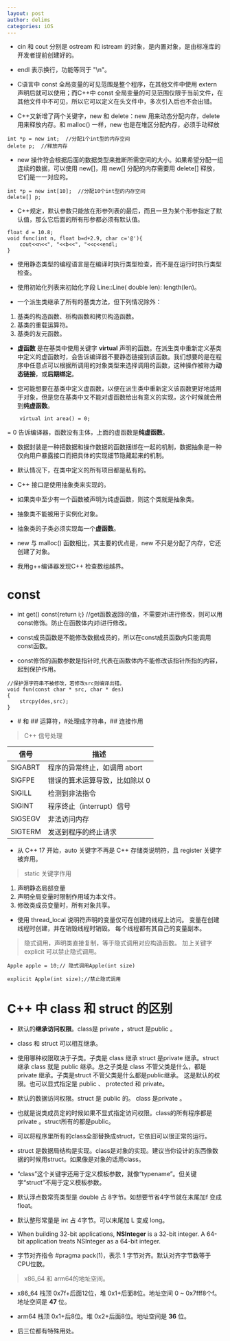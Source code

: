 ```yaml
---
layout: post
author: delims
categories: iOS
---
```


- cin 和 cout 分别是 ostream 和 istream 的对象，是内置对象，是由标准库的开发者提前创建好的。

- endl 表示换行，功能等同于 "\n"。

- C语言中 const 全局变量的可见范围是整个程序，在其他文件中使用 extern 声明后就可以使用；而C++中 const 全局变量的可见范围仅限于当前文件，在其他文件中不可见，所以它可以定义在头文件中，多次引入后也不会出错。

- C++又新增了两个关键字，new 和 delete：new 用来动态分配内存，delete 用来释放内存。和 malloc() 一样，new 也是在堆区分配内存，必须手动释放

```
int *p = new int;  //分配1个int型的内存空间
delete p;  //释放内存

```

- new 操作符会根据后面的数据类型来推断所需空间的大小。如果希望分配一组连续的数据，可以使用 new[]，用 new[] 分配的内存需要用 delete[] 释放，它们是一一对应的。

```
int *p = new int[10];  //分配10个int型的内存空间
delete[] p;
```

- C++规定，默认参数只能放在形参列表的最后，而且一旦为某个形参指定了默认值，那么它后面的所有形参都必须有默认值。

```
float d = 10.8;
void func(int n, float b=d+2.9, char c='@'){
    cout<<n<<", "<<b<<", "<<c<<endl;
}
```

- 使用静态类型的编程语言是在编译时执行类型检查，而不是在运行时执行类型检查。
- 使用初始化列表来初始化字段 Line::Line( double len): length(len)。

- 一个派生类继承了所有的基类方法，但下列情况除外：

1. 基类的构造函数、析构函数和拷贝构造函数。
2. 基类的重载运算符。
3. 基类的友元函数。

- **虚函数** 是在基类中使用关键字 **virtual** 声明的函数。在派生类中重新定义基类中定义的虚函数时，会告诉编译器不要静态链接到该函数。我们想要的是在程序中任意点可以根据所调用的对象类型来选择调用的函数，这种操作被称为**动态链接**，或**后期绑定**。
 
 - 您可能想要在基类中定义虚函数，以便在派生类中重新定义该函数更好地适用于对象，但是您在基类中又不能对虚函数给出有意义的实现，这个时候就会用到**纯虚函数**。

```
	virtual int area() = 0;
```

= 0 告诉编译器，函数没有主体，上面的虚函数是**纯虚函数**。

- 数据封装是一种把数据和操作数据的函数捆绑在一起的机制，数据抽象是一种仅向用户暴露接口而把具体的实现细节隐藏起来的机制。


- 默认情况下，在类中定义的所有项目都是私有的。
- C++ 接口是使用抽象类来实现的。
- 如果类中至少有一个函数被声明为纯虚函数，则这个类就是抽象类。
- 抽象类不能被用于实例化对象。
- 抽象类的子类必须实现每一个**虚函数**。


- new 与 malloc() 函数相比，其主要的优点是，new 不只是分配了内存，它还创建了对象。 

- 我用g++编译器发现C++ 检查数组越界。

# const 

-  int get() const{return i;} //get函数返回i的值，不需要对i进行修改，则可以用const修饰。防止在函数体内对i进行修改。
-  const成员函数是不能修改数据成员的，所以在const成员函数内只能调用const函数。

- const修饰的函数参数是指针时,代表在函数体内不能修改该指针所指的内容，起到保护作用。

```
//保护源字符串不被修改，若修改src则编译出错。  
void fun(const char * src, char * des)
{   
	strcpy(des,src);  
}  
```


- \# 和 ## 运算符，#处理成字符串，## 连接作用

> C++ 信号处理

| 信号 | 描述 |
| ---- | ---- | 
| SIGABRT | 程序的异常终止，如调用 abort |
| SIGFPE | 错误的算术运算导致，比如除以 0 |
| SIGILL | 检测到非法指令 |
| SIGINT | 程序终止（interrupt）信号 |
| SIGSEGV | 非法访问内存 |
| SIGTERM | 发送到程序的终止请求 |

- 从 C++ 17 开始，auto 关键字不再是 C++ 存储类说明符，且 register 关键字被弃用。

> static 关键字作用

1. 声明静态局部变量
2. 声明全局变量时限制作用域为本文件。
3. 修改类成员变量时，所有对象共享。

- 使用 thread_local 说明符声明的变量仅可在创建的线程上访问。 变量在创建线程时创建，并在销毁线程时销毁。 每个线程都有其自己的变量副本。

> 隐式调用，声明类直接复制，等于隐式调用对应构造函数。
> 加上关键字 explicit 可以禁止隐式调用。

```
Apple apple = 10;// 隐式调用Apple(int size)

explicit Apple(int size);//禁止隐式调用

```

# C++ 中 class 和 struct 的区别

- 默认的**继承访问权限**。class是 private ，struct 是public 。
- class 和 struct 可以相互继承。
- 使用哪种权限取决于子类。子类是 class 继承 struct 是private 继承。struct 继承 class 就是 public 继承。总之子类是 class 不管父类是什么，都是private 继承。子类是struct 不管父类是什么都是public继承。 这是默认的权限。也可以显式指定是 public 、 protected 和 private。

- 默认的数据访问权限。struct 是 public 的。 class 是private 。
- 也就是说类成员定的时候如果不显式指定访问权限。class的所有程序都是private 。struct所有的都是public。

- 可以将程序里所有的class全部替换成struct，它依旧可以很正常的运行。
- struct 是数据局结构是实现。class是对象的实现。建议当你设计的东西像数据的时候用struct。如果像是对象的话用class。
- “class”这个关键字还用于定义模板参数，就像“typename”。但关键字“struct”不用于定义模板参数。
  
  
- 默认浮点数常亮类型是 double 占 8字节。如想要节省4字节就在末尾加f 变成 float。
- 默认整形常量是 int 占 4字节。可以末尾加 L 变成 long。
- When building 32-bit applications, **NSInteger** is a 32-bit integer. A 64-bit application treats NSInteger as a 64-bit integer.

- 字节对齐指令 #pragma pack(1)，表示 1 字节对齐。默认对齐字节数等于CPU位数。


> x86_64 和 arm64的地址空间。

- x86_64 栈顶 0x7f+后面12位，堆 0x1+后面8位。地址空间 0 ~ 0x7fff8个f。地址空间是 **47** 位。
- arm64 栈顶 0x1+后8位。堆 0x2+后面8位。地址空间是 **36** 位。

- 后三位都有特殊用处。

